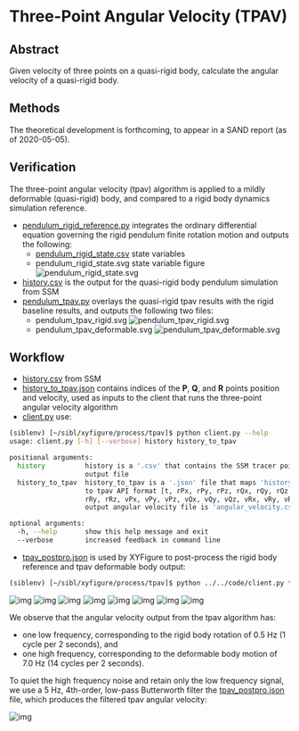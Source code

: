 # Three-Point Angular Velocity (TPAV)

## Abstract

Given velocity of three points on a quasi-rigid body, calculate the angular velocity of a quasi-rigid body.

## Methods

The theoretical development is forthcoming, to appear in a SAND report (as of 2020-05-05).

## Verification

The three-point angular velocity (tpav) algorithm is applied to a mildly deformable (quasi-rigid) body, and compared to a rigid body dynamics simulation reference.

* [pendulum_rigid_reference.py](pendulum_rigid_reference.py) integrates the ordinary differential equation governing the rigid pendulum finite rotation motion and outputs the following:
  * [pendulum_rigid_state.csv](pendulum_rigid_state.csv) state variables
  * pendulum_rigid_state.svg state variable figure ![pendulum_rigid_state.svg](pendulum_rigid_state.svg)
* [history.csv](history.csv) is the output for the quasi-rigid body pendulum simulation from SSM
* [pendulum_tpav.py](pendulum_tpav.py) overlays the quasi-rigid tpav results with the rigid baseline results, and outputs the following two files:
  * pendulum_tpav_rigid.svg ![pendulum_tpav_rigid.svg](pendulum_tpav_rigid.svg) 
  * pendulum_tpav_deformable.svg ![pendulum_tpav_deformable.svg](pendulum_tpav_deformable.svg) 

## Workflow

* [history.csv](history.csv) from SSM
* [history_to_tpav.json](history_to_tpav.json) contains indices of the **P**, **Q**, and **R** points position and velocity, used as inputs to the client that runs the three-point angular velocity algorithm
* [client.py](client.py) use:

```bash
(siblenv) [~/sibl/xyfigure/process/tpav]$ python client.py --help
usage: client.py [-h] [--verbose] history history_to_tpav

positional arguments:
  history          history is a '.csv' that contains the SSM tracer points
                   output file
  history_to_tpav  history_to_tpav is a '.json' file that maps 'history.csv'
                   to tpav API format [t, rPx, rPy, rPz, rQx, rQy, rQz, rRx,
                   rRy, rRz, vPx, vPy, vPz, vQx, vQy, vQz, vRx, vRy, vRz],
                   output angular velocity file is 'angular_velocity.csv'

optional arguments:
  -h, --help       show this help message and exit
  --verbose        increased feedback in command line
```

* [tpav_postpro.json](tpav_postpro.json) is used by XYFigure to post-process the rigid body reference and tpav deformable body output:

```bash
(siblenv) [~/sibl/xyfigure/process/tpav]$ python ../../code/client.py tpav_postpro.json 
```

![img](output/rigid_angle_v_time.svg)
![img](output/rigid_angular_velocity_v_time.svg)
![img](output/rigid_tip_x_v_time.svg)
![img](output/rigid_tip_y_v_time.svg)
![img](output/rigid_deformable_angle_v_time.svg)
![img](output/rigid_deformable_angular_velocity_v_time.svg)
![img](output/rigid_deformable_tip_x_v_time.svg)
![img](output/rigid_deformable_tip_y_v_time.svg)

We observe that the angular velocity output from the tpav algorithm has:

* one low frequency, corresponding to the rigid body rotation of 0.5 Hz (1 cycle per 2 seconds), and 
* one high frequency, corresponding to the deformable body motion of 7.0 Hz (14 cycles per 2 seconds).  

To quiet the high frequency noise and retain only the low frequency signal, we use a 5 Hz, 4th-order, low-pass Butterworth filter the [tpav_postpro.json](tpav_postpro.json) file, which produces the filtered tpav angular velocity:

![img](output/rigid_deformable_angular_velocity_filtered_v_time.svg)
